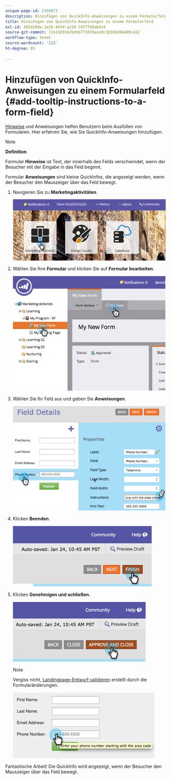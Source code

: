 ```yaml
---
unique-page-id: 2359673
description: Hinzufügen von QuickInfo-Anweisungen zu einem Formularfeld - Marketo-Dokumente - Produktdokumentation
title: Hinzufügen von QuickInfo-Anweisungen zu einem Formularfeld
exl-id: 455d19de-2e2b-447d-a210-7d77fdda6dc9
source-git-commit: 72e1d29347bd5b77107da1e9c30169cb6490c432
workflow-type: tm+mt
source-wordcount: '123'
ht-degree: 0%

---
```


# Hinzufügen von QuickInfo-Anweisungen zu einem Formularfeld {#add-tooltip-instructions-to-a-form-field}

[Hinweise](/help/marketo/product-docs/demand-generation/forms/form-fields/add-hint-text-to-a-form-field.md) und Anweisungen helfen Benutzern beim Ausfüllen von Formularen. Hier erfahren Sie, wie Sie QuickInfo-Anweisungen hinzufügen.

>[!NOTE]
>
>**Definition**
>
>Formular **Hinweise** ist Text, der innerhalb des Felds verschwindet, wenn der Besucher mit der Eingabe in das Feld beginnt.
>
>Formular **Anweisungen** sind kleine QuickInfos, die angezeigt werden, wenn der Besucher den Mauszeiger über das Feld bewegt.

1. Navigieren Sie zu **Marketingaktivitäten**.

   ![](assets/login-marketing-activities-6.png)

1. Wählen Sie Ihre **Formular** und klicken Sie auf **Formular bearbeiten**.

   ![](assets/image2014-9-15-14-3a15-3a42.png)

1. Wählen Sie Ihr Feld aus und geben Sie **Anweisungen**.

   ![](assets/image2014-9-15-14-3a15-3a49.png)

1. Klicken **Beenden**.

   ![](assets/image2014-9-15-14-3a15-3a57.png)

1. Klicken **Genehmigen und schließen**.

   ![](assets/image2014-9-15-14-3a16-3a3.png)

   >[!NOTE]
   >
   >Vergiss nicht, [Landingpage-Entwurf validieren](/help/marketo/product-docs/demand-generation/landing-pages/understanding-landing-pages/approve-unapprove-or-delete-a-landing-page.md) erstellt durch die Formularänderungen.

   ![](assets/image2014-9-15-14-3a16-3a56.png)

Fantastische Arbeit! Die QuickInfo wird angezeigt, wenn der Besucher den Mauszeiger über das Feld bewegt.
